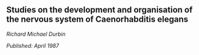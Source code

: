 ## Studies on the development and organisation of the nervous system of Caenorhabditis elegans
_Richard Michael Durbin_

_Published: April 1987_
